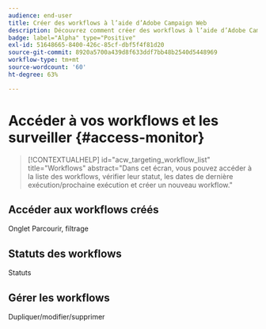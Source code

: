```yaml
---
audience: end-user
title: Créer des workflows à l’aide d’Adobe Campaign Web
description: Découvrez comment créer des workflows à l’aide d’Adobe Campaign Web.
badge: label="Alpha" type="Positive"
exl-id: 51648665-8400-426c-85cf-dbf5f4f81d20
source-git-commit: 8920a5700a439d8f633ddf7bb48b2540d5448969
workflow-type: tm+mt
source-wordcount: '60'
ht-degree: 63%

---
```


# Accéder à vos workflows et les surveiller {#access-monitor}

>[!CONTEXTUALHELP]
>id="acw_targeting_workflow_list"
>title="Workflows"
>abstract="Dans cet écran, vous pouvez accéder à la liste des workflows, vérifier leur statut, les dates de dernière exécution/prochaine exécution et créer un nouveau workflow."


## Accéder aux workflows créés

Onglet Parcourir, filtrage

## Statuts des workflows

Statuts

## Gérer les workflows

Dupliquer/modifier/supprimer
